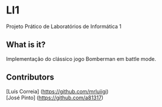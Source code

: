 # LI1
Projeto Prático de Laboratórios de Informática 1

## What is it?
Implementação do clássico jogo Bomberman em battle mode.

## Contributors
[Luís Correia] (https://github.com/mrluiigi) <br />
[José Pinto] (https://github.com/a81317) <br />
